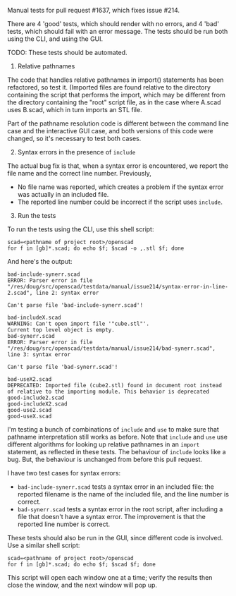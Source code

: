 Manual tests for pull request #1637, which fixes issue #214.

There are 4 'good' tests, which should render with no errors,
and 4 'bad' tests, which should fail with an error message.
The tests should be run both using the CLI, and using the GUI.

TODO: These tests should be automated.

1. Relative pathnames

The code that handles relative pathnames in import() statements has
been refactored, so test it. (Imported files are found relative to the directory
containing the script that performs the import, which may be different from
the directory containing the "root" script file, as in the case where A.scad
uses B.scad, which in turn imports an STL file.

Part of the pathname resolution code is different between the command line
case and the interactive GUI case, and both versions of this code were changed,
so it's necessary to test both cases.

2. Syntax errors in the presence of `include`

The actual bug fix is that, when a syntax error is encountered, we report
the file name and the correct line number. Previously,
* No file name was reported, which creates a problem if the syntax error was
  actually in an included file.
* The reported line number could be incorrect if the script uses `include`.

3. Run the tests

To run the tests using the CLI,
use this shell script:
```
scad=<pathname of project root>/openscad
for f in [gb]*.scad; do echo $f; $scad -o ,.stl $f; done
```

And here's the output:
```
bad-include-synerr.scad
ERROR: Parser error in file "/res/doug/src/openscad/testdata/manual/issue214/syntax-error-in-line-2.scad", line 2: syntax error

Can't parse file 'bad-include-synerr.scad'!

bad-includeX.scad
WARNING: Can't open import file '"cube.stl"'.
Current top level object is empty.
bad-synerr.scad
ERROR: Parser error in file "/res/doug/src/openscad/testdata/manual/issue214/bad-synerr.scad", line 3: syntax error

Can't parse file 'bad-synerr.scad'!

bad-useX2.scad
DEPRECATED: Imported file (cube2.stl) found in document root instead of relative to the importing module. This behavior is deprecated
good-include2.scad
good-includeX2.scad
good-use2.scad
good-useX.scad
```

I'm testing a bunch of combinations of `include` and `use` to make sure that
pathname interpretation still works as before. Note that `include` and `use`
use different algorithms for looking up relative pathnames in an `import`
statement, as reflected in these tests. The behaviour of `include` looks like
a bug. But, the behaviour is unchanged from before this pull request.

I have two test cases for syntax errors:
* `bad-include-synerr.scad` tests a syntax error in an included file:
  the reported filename is the name of the included file,
  and the line number is correct.
* `bad-synerr.scad` tests a syntax error in the root script, after including
  a file that doesn't have a syntax error. The improvement is that the reported
  line number is correct.

These tests should also be run in the GUI, since different code is involved.
Use a similar shell script:
```
scad=<pathname of project root>/openscad
for f in [gb]*.scad; do echo $f; $scad $f; done
```
This script will open each window one at a time; verify the results then close
the window, and the next window will pop up.

